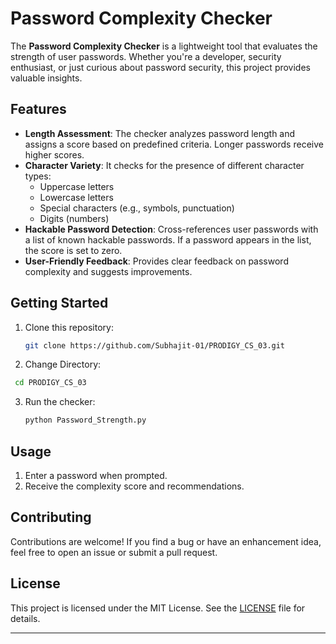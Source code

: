 # Password Complexity Checker

The **Password Complexity Checker** is a lightweight tool that evaluates the strength of user passwords. Whether you're a developer, security enthusiast, or just curious about password security, this project provides valuable insights.

## Features

- **Length Assessment**: The checker analyzes password length and assigns a score based on predefined criteria. Longer passwords receive higher scores.
- **Character Variety**: It checks for the presence of different character types:
  - Uppercase letters
  - Lowercase letters
  - Special characters (e.g., symbols, punctuation)
  - Digits (numbers)
- **Hackable Password Detection**: Cross-references user passwords with a list of known hackable passwords. If a password appears in the list, the score is set to zero.
- **User-Friendly Feedback**: Provides clear feedback on password complexity and suggests improvements.

## Getting Started

1. Clone this repository:
   ```bash
   git clone https://github.com/Subhajit-01/PRODIGY_CS_03.git
   ```
2. Change Directory:
  ```bash
   cd PRODIGY_CS_03
  ```
3. Run the checker:
   ```bash
   python Password_Strength.py
   ```

## Usage

1. Enter a password when prompted.
2. Receive the complexity score and recommendations.

## Contributing

Contributions are welcome! If you find a bug or have an enhancement idea, feel free to open an issue or submit a pull request.

## License

This project is licensed under the MIT License. See the [LICENSE](LICENSE) file for details.

---
